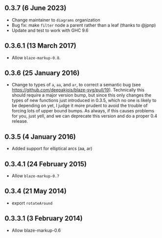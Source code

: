 0.3.7 (6 June 2023)
-------------------

* Change maintainer to `diagrams` organization
* Bug fix: make `filter` node a parent rather than a leaf (thanks to
  @jpnp)
* Update and test to work with GHC 9.6

0.3.6.1 (13 March 2017)
-----------------------

* Allow `blaze-markup-0.8`.

0.3.6 (25 January 2016)
-----------------------

* Change to types of `a`, `aa`, and `ar`, to correct a semantic bug
  (see https://github.com/deepakjois/blaze-svg/pull/19).  Technically
  this should require a major version bump, but since this only changes
  the types of new functions just introduced in 0.3.5, which no one is
  likely to be depending on yet, I judge it more prudent to avoid the
  trouble of forcing lots of upper bound bumps.  As always, if this
  causes problems for you, just yell, and we can deprecate this
  version and do a proper 0.4 release.

0.3.5 (4 January 2016)
----------------------

* Added support for elliptical arcs (aa, ar)

0.3.4.1 (24 February 2015)
--------------------------

* Allow `blaze-markup-0.7`

0.3.4 (21 May 2014)
-------------------

* export `rotateAround`

0.3.3.1 (3 February 2014)
-------------------------

* Allow blaze-markup-0.6
